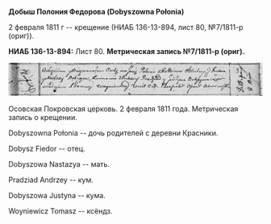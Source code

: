 **Добыш Полония Федорова (Dobyszowna Połonia)**

2 февраля 1811 г -- крещение (НИАБ 136-13-894, лист 80, №7/1811-р
(ориг)).

**НИАБ 136-13-894:** Лист 80. **Метрическая запись №7/1811-р (ориг).**

![](./media/8e7044ec3b3b384ced4dd16955d055bc4cb167dd.png)

Осовская Покровская церковь. 2 февраля 1811 года. Метрическая запись о
крещении.

Dobyszowna Połonia -- дочь родителей с деревни Красники.

Dobysz Fiedor -- отец.

Dobyszowa Nastazya -- мать.

Pradziad Andrzey -- кум.

Dobyszowa Justyna -- кума.

Woyniewicz Tomasz -- ксёндз.
